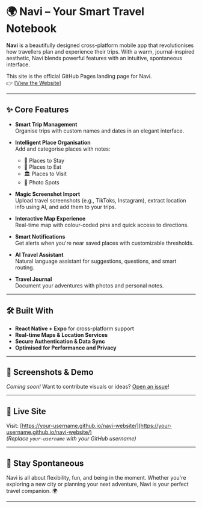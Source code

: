 # 🌍 Navi – Your Smart Travel Notebook

**Navi** is a beautifully designed cross-platform mobile app that revolutionises how travellers plan and experience their trips. With a warm, journal-inspired aesthetic, Navi blends powerful features with an intuitive, spontaneous interface.

This site is the official GitHub Pages landing page for Navi.  
👉 [[View the Website](https://lazarus74834.github.io/navi-website/)]

---

## ✨ Core Features

- **Smart Trip Management**  
  Organise trips with custom names and dates in an elegant interface.

- **Intelligent Place Organisation**  
  Add and categorise places with notes:
  - 🏨 Places to Stay  
  - 🍴 Places to Eat  
  - 🏛️ Places to Visit  
  - 📸 Photo Spots

- **Magic Screenshot Import**  
  Upload travel screenshots (e.g., TikToks, Instagram), extract location info using AI, and add them to your trips.

- **Interactive Map Experience**  
  Real-time map with colour-coded pins and quick access to directions.

- **Smart Notifications**  
  Get alerts when you're near saved places with customizable thresholds.

- **AI Travel Assistant**  
  Natural language assistant for suggestions, questions, and smart routing.

- **Travel Journal**  
  Document your adventures with photos and personal notes.

---

## 🛠 Built With

- **React Native + Expo** for cross-platform support  
- **Real-time Maps & Location Services**  
- **Secure Authentication & Data Sync**  
- **Optimised for Performance and Privacy**

---

## 📸 Screenshots & Demo

*Coming soon!* Want to contribute visuals or ideas? [Open an issue](https://github.com/your-username/navi-website/issues)!

---

## 📡 Live Site

Visit: [https://your-username.github.io/navi-website/](https://your-username.github.io/navi-website/)  
*(Replace `your-username` with your GitHub username)*

---

## 👋 Stay Spontaneous

Navi is all about flexibility, fun, and being in the moment. Whether you're exploring a new city or planning your next adventure, Navi is your perfect travel companion. 🌍

---
